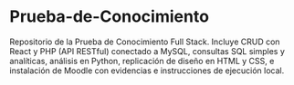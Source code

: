 # Prueba-de-Conocimiento
Repositorio de la Prueba de Conocimiento Full Stack. Incluye CRUD con React y PHP (API RESTful) conectado a MySQL, consultas SQL simples y analíticas, análisis en Python, replicación de diseño en HTML y CSS, e instalación de Moodle con evidencias e instrucciones de ejecución local.
